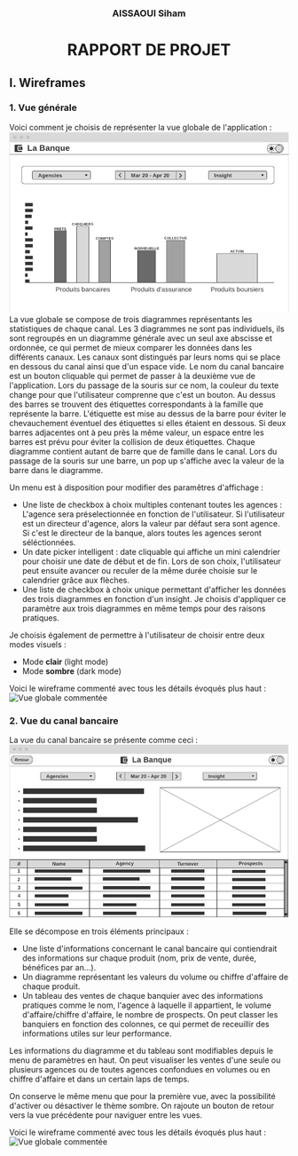 <center>
<h3>AISSAOUI Siham</h3>
<h1><b>RAPPORT DE PROJET</b></h1>
</center>

## I. Wireframes
### 1. Vue générale

Voici comment je choisis de représenter la vue globale de l'application :
![Vue globale](Vue-globale.png)
La vue globale se compose de trois diagrammes représentants les statistiques de chaque canal. Les 3 diagrammes ne sont pas individuels, ils sont regroupés en un diagramme générale avec un seul axe abscisse et ordonnée, ce qui permet de mieux comparer les données dans les différents canaux. Les canaux sont distingués par leurs noms qui se place en dessous du canal ainsi que d'un espace vide. Le nom du canal bancaire est un bouton cliquable qui permet de passer à la deuxième vue de l'application. Lors du passage de la souris sur ce nom, la couleur du texte change pour que l'utilisateur comprenne que c'est un bouton. Au dessus des barres se trouvent des étiquettes correspondants à la famille que représente la barre. L'étiquette est mise au dessus de la barre pour éviter le chevauchement éventuel des étiquettes si elles étaient en dessous. Si deux barres adjacentes ont à peu près la même valeur, un espace entre les barres est prévu pour éviter la collision de deux étiquettes. Chaque diagramme contient autant de barre que de famille dans le canal. Lors du passage de la souris sur une barre, un pop up s'affiche avec la valeur de la barre dans le diagramme.

Un menu est à disposition pour modifier des paramêtres d'affichage :
* Une liste de checkbox à choix multiples contenant toutes les agences : L'agence sera préselectionnée en fonction de l'utilisateur. Si l'utilisateur est un directeur d'agence, alors la valeur par défaut sera sont agence. Si c'est le directeur de la banque, alors toutes les agences seront séléctionnées.
* Un date picker intelligent : date cliquable qui affiche un mini calendrier pour choisir une date de début et de fin. Lors de son choix, l'utilisateur peut ensuite avancer ou reculer de la même durée choisie sur le calendrier grâce aux flèches.
* Une liste de checkbox à choix unique permettant d'afficher les données des trois diagrammes en fonction d'un insight. Je choisis d'appliquer ce paramètre aux trois diagrammes en même temps pour des raisons pratiques.

Je choisis également de permettre à l'utilisateur de choisir entre deux modes visuels :
* Mode **clair** (light mode)
* Mode **sombre** (dark mode)

Voici le wireframe commenté avec tous les détails évoqués plus haut :
![Vue globale commentée](Vue-globale-commentée.png)

### 2. Vue du canal bancaire
La vue du canal bancaire se présente comme ceci :
![Vue canal bancaire](Vue-canal.png)

Elle se décompose en trois éléments principaux :
* Une liste d'informations concernant le canal bancaire qui contiendrait des informations sur chaque produit (nom, prix de vente, durée, bénéfices par an...).
* Un diagramme représentant les valeurs du volume ou chiffre d'affaire de chaque produit.
* Un tableau des ventes de chaque banquier avec des informations pratiques comme le nom, l'agence à laquelle il appartient, le volume d'affaire/chiffre d'affaire, le nombre de prospects. On peut classer les banquiers en fonction des colonnes, ce qui permet de receuillir des informations utiles sur leur performance.

Les informations du diagramme et du tableau sont modifiables depuis le menu de paramètres en haut. On peut visualiser les ventes d'une seule ou plusieurs agences ou de toutes agences confondues en volumes ou en chiffre d'affaire et dans un certain laps de temps.

On conserve le même menu que pour la première vue, avec la possibilité d'activer ou désactiver le thème sombre. On rajoute un bouton de retour vers la vue précédente pour naviguer entre les vues.

Voici le wireframe commenté avec tous les détails évoqués plus haut :
![Vue globale commentée](Vue-canal-commentée.png)
